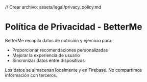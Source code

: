 // Crear archivo: assets/legal/privacy_policy.md
# Política de Privacidad - BetterMe

BetterMe recopila datos de nutrición y ejercicio para:
- Proporcionar recomendaciones personalizadas
- Mejorar la experiencia de usuario
- Sincronizar datos entre dispositivos

Los datos se almacenan localmente y en Firebase.
No compartimos información con terceros.